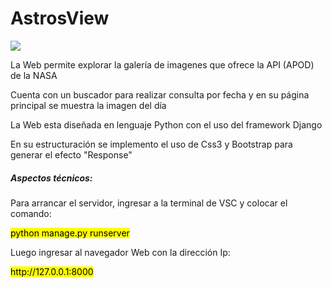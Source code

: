 
<caption>
    <div class="container" style="text-aling:center";>
        <h1>AstrosView</h1>
    </div>
</caption>

<section>
<div class="container">
    <img src="https://github.com/user-attachments/assets/379b0da9-a09e-42e6-92bb-ef3c8b0925a1">
</div>   
<div class="container">
    <p>La Web permite explorar la galería de imagenes que ofrece la API (APOD) de la NASA</p>
    <p>Cuenta con un buscador para realizar consulta por fecha y en su página principal se muestra la imagen del día</p>
</div>
<div class="container">
    <p>La Web esta diseñada en lenguaje Python con el uso del framework Django</p>
    <p>En su estructuración se implemento el uso de Css3 y Bootstrap para generar el efecto "Response"</p>
</div>
</section>

<footer>
<div class="container my-2">
    <h5>Aspectos técnicos:</h5>
</div>

<div class="container my-2">
    <il>Para arrancar el servidor, ingresar a la terminal de VSC y colocar el comando:</il> 
        <p><mark>python manage.py runserver</mark></p>
    <il>Luego ingresar al navegador Web con la dirección Ip:</il>
        <p><mark>http://127.0.0.1:8000</mark></p>
</div>
</footer>






